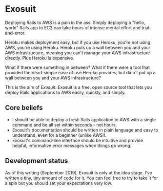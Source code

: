 # Exosuit

Deploying Rails to AWS is a pain in the ass. Simply deploying a "hello, world" Rails app to EC2 can take hours of intense mental effort and trial-and-error.

Heroku makes deployment easy, but if you use Heroku, you're not using AWS, you're using Heroku. Heroku puts up a wall between you and your AWS infrastructure, meaning you can't manage your AWS infrastructure directly. Plus Heroku is expensive.

What if there were something in between? What if there were a tool that provided the dead-simple ease of use Heroku provides, but didn't put up a wall between you and your AWS infrastructure?

This is the aim of *Exosuit*. Exosuit is a free, open source tool that lets you deploy Rails applications to AWS easily, quickly, and simply.

## Core beliefs

- I should be able to deploy a fresh Rails application to AWS with a single command and be all set within seconds - not hours.
- Exosuit's documentation should be written in plain language and easy to understand, even for a beginner (unlike AWS!).
- Exosuit's command-line interface should be intuitive and provide helpful, informative error messages when things go wrong.

## Development status

As of this writing (September 2019), Exosuit is only at the idea stage. I've written a tiny, tiny amount of code for it. You can feel free to try to take it for a spin but you should set your expectations very low.
